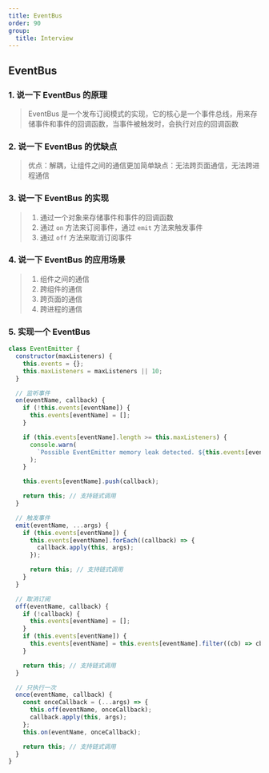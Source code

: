 ```yaml
---
title: EventBus
order: 90
group:
  title: Interview
---
```


## EventBus

### 1. 说一下 EventBus 的原理

> EventBus 是一个发布订阅模式的实现，它的核心是一个事件总线，用来存储事件和事件的回调函数，当事件被触发时，会执行对应的回调函数

### 2. 说一下 EventBus 的优缺点

> 优点：解耦，让组件之间的通信更加简单缺点：无法跨页面通信，无法跨进程通信

### 3. 说一下 EventBus 的实现

> 1. 通过一个对象来存储事件和事件的回调函数
> 2. 通过 `on` 方法来订阅事件，通过 `emit` 方法来触发事件
> 3. 通过 `off` 方法来取消订阅事件

### 4. 说一下 EventBus 的应用场景

> 1. 组件之间的通信
> 2. 跨组件的通信
> 3. 跨页面的通信
> 4. 跨进程的通信

### 5. 实现一个 EventBus

```js
class EventEmitter {
  constructor(maxListeners) {
    this.events = {};
    this.maxListeners = maxListeners || 10;
  }

  // 监听事件
  on(eventName, callback) {
    if (!this.events[eventName]) {
      this.events[eventName] = [];
    }

    if (this.events[eventName].length >= this.maxListeners) {
      console.warn(
        `Possible EventEmitter memory leak detected. ${this.events[eventName].length} ${eventName} listeners added. Use emitter.setMaxListeners() to increase limit`,
      );
    }

    this.events[eventName].push(callback);

    return this; // 支持链式调用
  }

  // 触发事件
  emit(eventName, ...args) {
    if (this.events[eventName]) {
      this.events[eventName].forEach((callback) => {
        callback.apply(this, args);
      });

      return this; // 支持链式调用
    }
  }

  // 取消订阅
  off(eventName, callback) {
    if (!callback) {
      this.events[eventName] = [];
    }
    if (this.events[eventName]) {
      this.events[eventName] = this.events[eventName].filter((cb) => cb !== callback);
    }

    return this; // 支持链式调用
  }

  // 只执行一次
  once(eventName, callback) {
    const onceCallback = (...args) => {
      this.off(eventName, onceCallback);
      callback.apply(this, args);
    };
    this.on(eventName, onceCallback);

    return this; // 支持链式调用
  }
}
```

